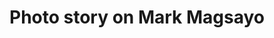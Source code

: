 ---
layout: post
title: 'Photo story on Mark Magsayo'
category: headlines
image: true
hl-title: 'HOMECOURT ADVANTAGE. '
hl-desc: "This would be WBO International Featherweight champ, Mark “MAGNIFICO” Magsayo’s tempo for his upcoming fight in defending his title against Japan's Shota Hayashi on Nov. 25 at the Bohol Wisdom Gymnasium in Tagbilaran City. Photo shows Magsayo with City Mayor Baba Yap and ALA gym  coach Edmund Villamor flanking Magsayoduringthe press conferece held at the City Hall atrium last Friday morning. Mayor Yap also presented the cash incentive from the city government for his victory against Danilo Diaz from Nicaragua in the last Pinoy Pride 41 held in Cebu City recently. (City Media Bureau)"
dated: Nov 05 - Nov 11, 2017
---